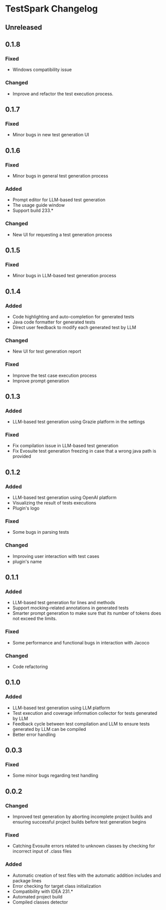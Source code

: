 <!-- Keep a Changelog guide -> https://keepachangelog.com -->

# TestSpark Changelog

## Unreleased

## 0.1.8
### Fixed
- Windows compatibility issue
### Changed
- Improve and refactor the test execution process.

## 0.1.7
### Fixed
- Minor bugs in new test generation UI

## 0.1.6
### Fixed
- Minor bugs in general test generation process

### Added
- Prompt editor for LLM-based test generation
- The usage guide window
- Support build 233.*

### Changed
- New UI for requesting a test generation process

## 0.1.5
### Fixed
- Minor bugs in LLM-based test generation process

## 0.1.4

### Added
- Code highlighting and auto-completion for generated tests
- Java code formatter for generated tests
- Direct user feedback to modify each generated test by LLM

### Changed
- New UI for test generation report

### Fixed
- Improve the test case execution process
- Improve prompt generation

## 0.1.3

### Added
- LLM-based test generation using Grazie platform in the settings

### Fixed
- Fix compilation issue in LLM-based test generation
- Fix Evosuite test generation freezing in case that a wrong java path is provided

## 0.1.2

### Added
- LLM-based test generation using OpenAI platform
- Visualizing the result of tests executions
- Plugin's logo

### Fixed
- Some bugs in parsing tests

### Changed
- Improving user interaction with test cases
- plugin's name

## 0.1.1

### Added
- LLM-based test generation for lines and methods
- Support mocking-related annotations in generated tests
- Smarter prompt generation to make sure that its number of tokens does not exceed the limits.

### Fixed
- Some performance and functional bugs in interaction with Jacoco

### Changed
- Code refactoring

## 0.1.0

### Added
- LLM-based test generation using LLM platform
- Test execution and coverage information collector for tests generated by LLM
- Feedback cycle between test compilation and LLM to ensure tests generated by LLM can be compiled
- Better error handling

## 0.0.3

### Fixed
- Some minor bugs regarding test handling

## 0.0.2

### Changed
- Improved test generation by aborting incomplete project builds and ensuring successful project builds before test generation begins

### Fixed
- Catching Evosuite errors related to unknown classes by checking for incorrect input of .class files

### Added
- Automatic creation of test files with the automatic addition includes and package lines
- Error checking for target class initialization
- Compatibility with IDEA 231.*
- Automated project build
- Compiled classes detector
